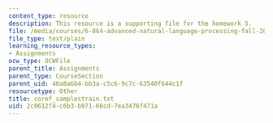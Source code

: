 ```yaml
---
content_type: resource
description: This resource is a supporting file for the homework 5.
file: /media/courses/6-864-advanced-natural-language-processing-fall-2005/2c0612f4c6b3b07166cd7ea3476f471a_coref_samplestrain.txt
file_type: text/plain
learning_resource_types:
- Assignments
ocw_type: OCWFile
parent_title: Assignments
parent_type: CourseSection
parent_uid: 48a8a6b4-bb3a-c5c6-9c7c-63540f644c1f
resourcetype: Other
title: coref_samplestrain.txt
uid: 2c0612f4-c6b3-b071-66cd-7ea3476f471a
---
```

